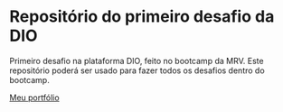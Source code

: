 # Repositório do primeiro desafio da DIO
Primeiro desafio na plataforma DIO, feito no bootcamp da MRV.
Este repositório poderá ser usado para fazer todos os desafios dentro do bootcamp.

[Meu portfólio](https://sites.google.com/view/otaviosumi-portifolio/in%C3%ADcio)
